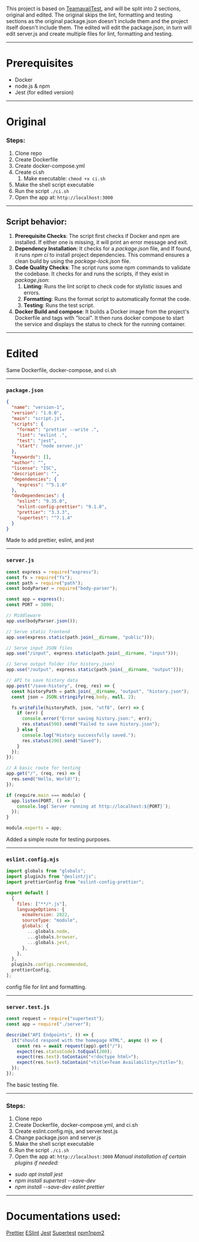 This project is based on [TeamavailTest](https://github.com/ge0rgeK/TeamavailTest), and will be split into 2 sections, original and edited. The original skips the lint, formatting and testing sections as the original package.json doesn't include them and the project itself doesn't include them. The edited will edit the package.json, in turn will edit server.js and create multiple files for lint, formatting and testing.

---
# Prerequisites
- Docker
- node.js & npm
- Jest (for edited version)

---
# Original
### Steps:
1. Clone repo
2. Create Dockerfile
3. Create docker-compose.yml
4. Create ci.sh
	1. Make executable: `chmod +x ci.sh`
5. Make the shell script executable
6. Run the script `./ci.sh`
7. Open the app at: `http://localhost:3000`

---
## Script behavior:
1. **Prerequisite Checks**: The script first checks if Docker and npm are installed. If either one is missing, it will print an error message and exit.
2. **Dependency Installation**: It checks for a *package.json* file, and If found, it runs *npm ci* to install project dependencies. This command ensures a clean build by using the *package-lock.json* file.
3. **Code Quality Checks**: The script runs some npm commands to validate the codebase. It checks for and runs the scripts, if they exist in *package.json*:
    1. **Linting**: Runs the lint script to check code for stylistic issues and errors.        
    2. **Formatting**: Runs the format script to automatically format the code.
    3. **Testing**: Runs the test script.
4. **Docker Build and compose**: It builds a Docker image from the project's Dockerfile and tags with "local". It then runs docker compose to start the service and displays the status to check for the running container.
---
# Edited
Same Dockerfile, docker-compose, and ci.sh

---
### `package.json`

```json
{
  "name": "version-1",
  "version": "1.0.0",
  "main": "script.js",
  "scripts": {
    "format": "prettier --write .",
    "lint": "eslint .",
    "test": "jest",
    "start": "node server.js"
  },
  "keywords": [],
  "author": "",
  "license": "ISC",
  "description": "",
  "dependencies": {
    "express": "^5.1.0"
  },
  "devDependencies": {
    "eslint": "9.35.0",
    "eslint-config-prettier": "9.1.0",
    "prettier": "3.3.3",
    "supertest": "^7.1.4"
  }
}
```

Made to add prettier, eslint, and jest

---
### `server.js`

```js
const express = require("express");
const fs = require("fs");
const path = require("path");
const bodyParser = require("body-parser");

const app = express();
const PORT = 3000;

// Middleware
app.use(bodyParser.json());

// Serve static frontend
app.use(express.static(path.join(__dirname, "public")));

// Serve input JSON files
app.use("/input", express.static(path.join(__dirname, "input")));

// Serve output folder (for history.json)
app.use("/output", express.static(path.join(__dirname, "output")));

// API to save history data
app.post("/save-history", (req, res) => {
  const historyPath = path.join(__dirname, "output", "history.json");
  const json = JSON.stringify(req.body, null, 2);

  fs.writeFile(historyPath, json, "utf8", (err) => {
    if (err) {
      console.error("Error saving history.json:", err);
      res.status(500).send("Failed to save history.json");
    } else {
      console.log("History successfully saved.");
      res.status(200).send("Saved");
    }
  });
});

// A basic route for testing
app.get("/", (req, res) => {
  res.send("Hello, World!");
});

if (require.main === module) {
  app.listen(PORT, () => {
    console.log(`Server running at http://localhost:${PORT}`);
  });
}

module.exports = app;
```

Added a simple route for testing purposes.

---
### `eslint.config.mjs`

```js
import globals from "globals";
import pluginJs from "@eslint/js";
import prettierConfig from "eslint-config-prettier";

export default [
  {
    files: ["**/*.js"],
    languageOptions: {
      ecmaVersion: 2022,
      sourceType: "module",
      globals: {
        ...globals.node,
        ...globals.browser,
        ...globals.jest,
      },
    },
  },
  pluginJs.configs.recommended,
  prettierConfig,
];
```

config file for lint and formatting.

---
### `server.test.js`

```js
const request = require("supertest");
const app = require("./server");

describe("API Endpoints", () => {
  it("should respond with the homepage HTML", async () => {
    const res = await request(app).get("/");
    expect(res.statusCode).toEqual(200);
    expect(res.text).toContain("<!doctype html>");
    expect(res.text).toContain("<title>Team Availability</title>");
  });
});
```

The basic testing file.

---
### Steps:
1. Clone repo
2. Create Dockerfile, docker-compose.yml, and ci.sh
3. Create eslint.config.mjs, and server.test.js
4. Change package.json and server.js
5. Make the shell script executable
6. Run the script `./ci.sh`
7. Open the app at: `http://localhost:3000`
*Manual installation of certain plugins if needed:*
- *sudo apt install jest*
- *npm install supertest --save-dev*
- *npm install --save-dev eslint prettier*

---
# Documentations used:
[Prettier](https://prettier.io/docs/configuration.html)
[ESlint](https://eslint.org/docs/latest/use/configure/)
[Jest](https://jestjs.io/docs/getting-started)
[Supertest](https://www.npmjs.com/package/supertest)
[npm1](https://docs.npmjs.com/cli/v11/commands)[npm2](https://docs.npmjs.com/packages-and-modules)